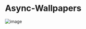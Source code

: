 # Async-Wallpapers


![image](https://user-images.githubusercontent.com/55119355/157373483-43b470bf-8f8a-40e4-9817-952eff926bb3.png)

